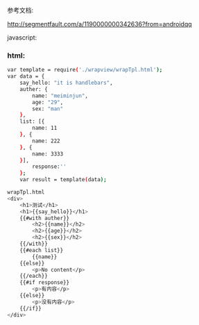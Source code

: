 参考文档:

http://segmentfault.com/a/1190000000342636?from=androidqq

javascript:


### html:
``` bash
var template = require('./wrapview/wrapTpl.html');
var data = {
	say_hello: "it is handlebars",
	auther: {
		name: "meiminjun",
		age: "29",
		sex: "man"
	},
	list: [{
		name: 11
	}, {
		name: 222
	}, {
		name: 3333
	}],
		response:''
	};
    var result = template(data);

wrapTpl.html
<div>
	<h1>测试</h1>
	<h1>{{say_hello}}</h1>
	{{#with auther}}
		<h2>{{name}}</h2>
		<h2>{{age}}</h2>
		<h2>{{sex}}</h2>
	{{/with}}
	{{#each list}}
		{{name}}
	{{else}}
		<p>No content</p>
	{{/each}}
	{{#if response}}
		<p>有内容</p>
	{{else}}
		<p>没有内容</p>
	{{/if}}
</div>

```